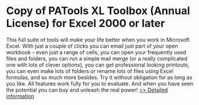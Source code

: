 # Copy of PATools XL Toolbox (Annual License) for Excel 2000 or later
This full suite of tools will make your life better when you work in Microsoft Excel. With just a couple of clicks you can email just part of your open workbook - even just a range of cells, you can open your frequently used files and folders, you can run a simple mail merge (or a really complicated one with lots of clever options), you can get professional looking printouts, you can even make lots of folders or rename lots of files using Excel formulas, and so much more besides. Try it without obligation for as long as you like. All features work fully for you to evaluate. And when you have seen the potential you can buy and unleash the real power!
[>> Detailed information](https://secure.shareit.com/shareit/product.html?productid=301004078&affiliateid=200057808)